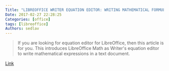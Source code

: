 ```yaml
---
Title: "LIBREOFFICE WRITER EQUATION EDITOR: WRITING MATHEMATICAL FORMULAS"
Date: 2017-02-27 22:28:25
Categories: [office]
tags: [libreoffice]
Authors: sedlav
---
```


> If you are looking for equation editor for LibreOffice, then this article is for you. This introduces LibreOffice Math as Writer's equation editor to write mathematical expressions in a text document.

[Link](http://www.ubuntubuzz.com/2016/09/libreoffice-writer-equation-editor-writing-mathematical-formulas.html)
